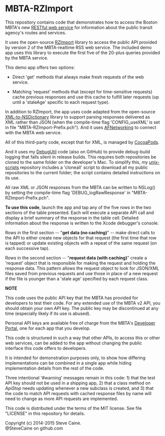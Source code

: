 MBTA-RZImport
=============

This repository contains code that demonstrates how to access the Boston MBTA's new [RESTful web service](http://www.mbta.com/rider_tools/developers/) for information about the public transit agency's routes and services.

It uses the open-source [RZImport](https://github.com/Raizlabs/RZImport) library to access the public API provided by version 2 of the MBTA-realtime RSS web service. The included demo app uses this library to execute the first five of the 20-plus queries provided by the MBTA service. 

This demo app offers two options: 

* Direct 'get' methods that always make fresh requests of the web service.

* Matching 'request' methods that (except for time-sensitive requests) cache previous responses and use this cache to fulfill later requests (up until a 'staleAge' specific to each request type).

In addition to RZImport, the app uses code adapted from the open-source [XML-to-NSDictionary](https://github.com/blakewatters/XML-to-NSDictionary) library to support parsing responses delivered as XML rather than JSON (when the compile-time flag 'CONFIG_useXML' is set in file "MBTA-RZImport-Prefix.pch"). And it uses [AFNetworking](http://afnetworking.com) to connect with the MBTA web service. 

All of this third-party code, except that for XML, is managed by [CocoaPods](http://cocoapods.org).

And it uses my [DebugUtil](https://github.com/SteveCaine/DebugUtil) code (also on GitHub) to provide debug-build logging that falls silent in release builds. This requires both repositories be cloned to the same folder on the developer's Mac. To simplify this, my [unix-scripts](https://github.com/SteveCaine/unix-scripts) repository includes a 'cloneall' script to download all my public repositories to the current folder; the script contains detailed instructions on its use. 

All raw XML or JSON responses from the MBTA can be written to NSLog() by setting the compile-time flag 'DEBUG_logRawResponse' in "MBTA-RZImport-Prefix.pch".

**To use this code**, launch the app and tap any of the five rows in the two sections of the table presented. Each will execute a separate API call and display a brief summary of the response in the table cell. Detailed information about the response is written to the Xcode debugger's console. 

Rows in the first section -- "**get data (no caching)**" -- make direct calls to the API to either create new objects for that request (the first time that row is tapped) or update existing objects with a repeat of the same request (on each successive tap).

Rows in the second section -- "**request data (with caching)**" create a 'request' object that is responsible for making the request and holding the response data. This pattern allows the request object to look for JSON/XML files saved from previous requests and use those in place of a new request if the file is younger than a 'stale age' specified by each request class.

**NOTE** 

This code uses the public API key that the MBTA has provided for developers to test their code. For any extended use of the MBTA v2 API, you should obtain your own API key. The public key may be discontinued at any time (especially likely if its use is abused).

Personal API keys are available free of charge from the MBTA's [Developer Portal](http://realtime.mbta.com/portal), one for each app that you develop.  

This code is structured in such a way that other APIs, to access this or other web services, can be added to the app without changing the public interface this code offers to developers. 

It is intended for demonstration purposes only, to show how differing implementations can be combined in a single app while hiding implementation details from the rest of the code. 

Three intentional '#warning' messages remain in this code: 1) that the test API key should not be used in a shipping app, 2) that a class method on *ApiStop* needs updating whenever a new subclass is created, and 3) that the code to match API requests with cached response files by name will need to change as more API requests are implemented.

This code is distributed under the terms of the MIT license. See file "LICENSE" in this repository for details.

Copyright (c) 2014-2015 Steve Caine.<br>
@SteveCaine on github.com
